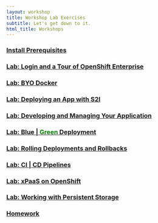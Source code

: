 ```yaml
---
layout: workshop
title: Workshop Lab Exercises
subtitle: Let's get down to it.
html_title: Workshops
---
```


### <a class="anchor" href="workshop-prerequisites.html" aria-hidden="true"><span aria-hidden="true" class="octicon octicon-link"></span>Install Prerequisites</a>

### <a class="anchor" href="workshop-lab-welcome.html" aria-hidden="true"><span aria-hidden="true" class="octicon octicon-link"></span>Lab: Login and a Tour of OpenShift Enterprise</a>

### <a class="anchor" href="workshop-lab-byodocker.html" aria-hidden="true"><span aria-hidden="true" class="octicon octicon-link"></span>Lab: BYO Docker</a>

### <a class="anchor" href="workshop-lab-s2i.html" aria-hidden="true"><span aria-hidden="true" class="octicon octicon-link"></span>Lab: Deploying an App with S2I</a>

### <a class="anchor" href="workshop-lab-devmanage.html" aria-hidden="true"><span aria-hidden="true" class="octicon octicon-link"></span>Lab: Developing and Managing Your Application</a>

### <a class="anchor" href="workshop-lab-bluegreen.html" aria-hidden="true"><span aria-hidden="true" class="octicon octicon-link"></span>Lab: Blue | <font color="green">Green</font> Deployment</a>

### <a class="anchor" href="workshop-lab-rollbacks.html" aria-hidden="true"><span aria-hidden="true" class="octicon octicon-link"></span>Lab: Rolling Deployments and Rollbacks</a>

### <a class="anchor" href="workshop-lab-cicd.html" aria-hidden="true"><span aria-hidden="true" class="octicon octicon-link"></span>Lab: CI | CD Pipelines</a>

### <a class="anchor" href="workshop-lab-xpaas.html" aria-hidden="true"><span aria-hidden="true" class="octicon octicon-link"></span>Lab: xPaaS on OpenShift</a>

### <a class="anchor" href="workshop-lab-storage.html" aria-hidden="true"><span aria-hidden="true" class="octicon octicon-link"></span>Lab: Working with Persistent Storage</a>

### <a class="anchor" href="workshop-homework.html" aria-hidden="true"><span aria-hidden="true" class="octicon octicon-link"></span>Homework</a>
